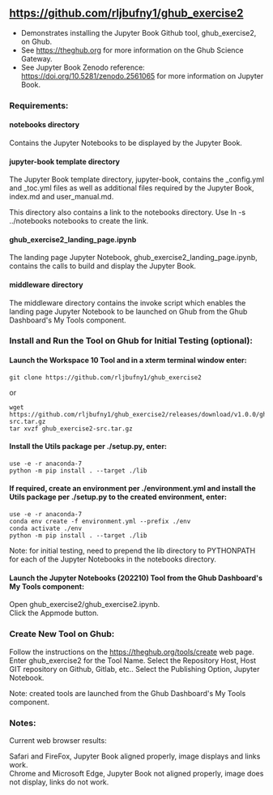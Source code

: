 ## https://github.com/rljbufny1/ghub_exercise2

- Demonstrates installing the Jupyter Book Github tool, ghub_exercise2, on Ghub.<br>
- See https://theghub.org for more information on the Ghub Science Gateway.<br> 
- See Jupyter Book Zenodo reference: https://doi.org/10.5281/zenodo.2561065 for more information on Jupyter Book.

### Requirements:

#### notebooks directory

Contains the Jupyter Notebooks to be displayed by the Jupyter Book.

#### jupyter-book template directory

The Jupyter Book template directory, jupyter-book, contains the _config.yml and _toc.yml files as well as 
additional files required by the Jupyter Book, index.md and user_manual.md.

This directory also contains a link to the notebooks directory. Use ln -s ../notebooks notebooks to create the link.

#### ghub_exercise2_landing_page.ipynb

The landing page Jupyter Notebook, ghub_exercise2_landing_page.ipynb, contains the calls to build and display the Jupyter Book.

#### middleware directory

The middleware directory contains the invoke script which enables the landing page Jupyter Notebook to be launched on Ghub from the Ghub Dashboard's My Tools component.

### Install and Run the Tool on Ghub for Initial Testing (optional):

#### Launch the Workspace 10 Tool and in a xterm terminal window enter:<br />

```
git clone https://github.com/rljbufny1/ghub_exercise2
```
or 
```
wget https://github.com/rljbufny1/ghub_exercise2/releases/download/v1.0.0/ghub_exercise2-src.tar.gz
tar xvzf ghub_exercise2-src.tar.gz
```

#### Install the Utils package per ./setup.py, enter:

```
use -e -r anaconda-7
python -m pip install . --target ./lib
```

#### If required, create an environment per ./environment.yml and install the Utils package per ./setup.py to the created environment, enter:

```
use -e -r anaconda-7
conda env create -f environment.yml --prefix ./env
conda activate ./env
python -m pip install . --target ./lib

```

Note: for initial testing, need to prepend the lib directory to PYTHONPATH for each of the Jupyter Notebooks in the notebooks directory.

#### Launch the Jupyter Notebooks (202210) Tool from the Ghub Dashboard's My Tools component:<br />

Open ghub_exercise2/ghub_exercise2.ipynb.<br />
Click the Appmode button.<br />

### Create New Tool on Ghub:

Follow the instructions on the https://theghub.org/tools/create web page. Enter ghub_exercise2 for the Tool Name. Select the Repository Host, Host GIT repository on Github, Gitlab, etc.. Select the Publishing Option, Jupyter Notebook.  

Note: created tools are launched from the Ghub Dashboard's My Tools component.

### Notes:

Current web browser results:

Safari and FireFox, Jupyter Book aligned properly, image displays and links work.<br>
Chrome and Microsoft Edge, Jupyter Book not aligned properly, image does not display, links do not work.
